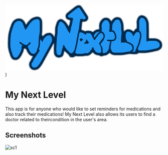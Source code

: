 
![Logo](https://github.com/Ethan-Staggs/My-Next-Level/blob/master/app/src/main/res/drawable/mynextlvldrawingcashmere.png?raw=true))


# My Next Level

This app is for anyone who would like to set reminders for medications and also track their 
medications! My Next Level also allows its users to find a doctor related to theircondition
in the user's area.


## Screenshots

<img height="400" alt="sc1" src="https://user-images.githubusercontent.com/78055596/174659985-8e6ad554-c991-4bf6-9b48-6987fbe3a8a7.jpg">




